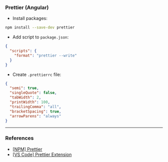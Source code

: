 ### Prettier (Angular)

- Install packages:

```bash
npm install --save-dev prettier
```

- Add script to `package.json`:

```json
{
  "scripts": {
    "format": "prettier --write"
  }
}
```

- Create `.prettierrc` file:

```json
{
  "semi": true,
  "singleQuote": false,
  "tabWidth": 2,
  "printWidth": 100,
  "trailingComma": "all",
  "bracketSpacing": true,
  "arrowParens": "always"
}
```

---

### References

- [[NPM] Prettier](https://www.npmjs.com/package/prettier)
- [[VS Code] Prettier Extension ](https://marketplace.visualstudio.com/items?itemName=esbenp.prettier-vscode)
